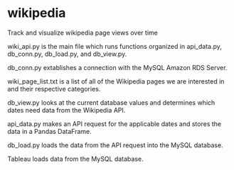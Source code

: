# wikipedia
Track and visualize wikipedia page views over time

wiki_api.py is the main file which runs functions organized in api_data.py, db_conn.py, db_load.py, and db_view.py.


db_conn.py extablishes a connection with the MySQL Amazon RDS Server.

wiki_page_list.txt is a list of all of the Wikipedia pages we are interested in and their respective categories.

db_view.py looks at the current database values and determines which dates need data from the Wikipedia API.

api_data.py makes an API request for the applicable dates and stores the data in a Pandas DataFrame.

db_load.py loads the data from the API request into the MySQL database.

Tableau loads data from the MySQL database.